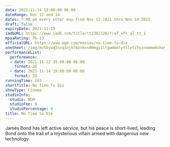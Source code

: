 ```yaml
---
date: 2021-11-14 19:00:00-06:00
dateRange: Nov 12 and 14
dates: 7:00 pm every other day from Nov 12 2021 thru Nov 14 2021
draft: false
expiryDate: 2021-11-15
imdbURL: https://www.imdb.com/title/tt2382320/?ref_=fn_al_tt_1
mpaaRating: PG-13
officialURL: https://www.mgm.com/movies/no-time-to-die
oneSheet: /img/mv5bywq2nzq1njktmznkns00mgy1ltgwmmmtytllyti5yznmmme0xkeyxkfqcgdeqxvymjm4ntm5ndy-._v1_.jpg
performanceList:
  performance:
  - date: 2021-11-12 19:00:00-06:00
    format: 2D
  - date: 2021-11-14 19:00:00-06:00
    format: 2D
runningTime: 163
shortTitle: No Time To Die
showType: Cinema
studioInfo:
  studio: MGM
  studioFee: 0
  studioPercentage: 0
title: No Time to Die
---
```


James Bond has left active service, but his peace is short-lived, leading Bond onto the trail of a mysterious villain armed with dangerous new technology.